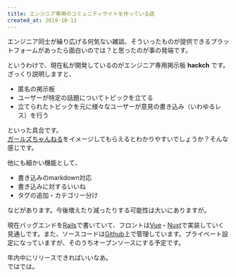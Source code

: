 ```yaml
---
title: エンジニア専用のコミュニティサイトを作っている話
created_at: 2019-10-11
---
```


エンジニア同士が繰り広げる何気ない雑談、そういったものが提供できるプラットフォームがあったら面白いのでは？と思ったのが事の発端です。  

というわけで、現在私が開発しているのがエンジニア専用掲示板 **hackch** です。  
ざっくり説明しますと、

* 匿名の掲示板
* ユーザーが特定の話題についてトピックを立てる
* 立てられたトピックを元に様々なユーザーが意見の書き込み（いわゆるレス）を行う

といった具合です。  
[ガールズちゃんねる](https://girlschannel.net/)をイメージしてもらえるとわかりやすいでしょうか？そんな感じです。  

他にも細かい機能として、

* 書き込みのmarkdown対応
* 書き込みに対するいいね
* タグの追加・カテゴリー分け

などがあります。今後増えたり減ったりする可能性は大いにありますが。  

現在バッグエンドを[Rails](https://rubyonrails.org/)で書いていて、フロントは[Vue](https://jp.vuejs.org/index.html)・[Nuxt](https://ja.nuxtjs.org/)で実装していく見通しです。また、ソースコードは[Github](https://github.com/samsepy)上で管理しています。プライベート設定になっていますが、そのうちオープンソースにする予定です。  

年内中にリリースできればいいなあ。  
ではでは。
